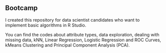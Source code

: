 ## Bootcamp

I created this repository for data scientist candidates who want to implement basic algorithms in R Studio.

You can find the codes about attribute types, data exploration, dealing with missing data, kNN, Linear Regression, Logistic Regression and ROC Curves, kMeans Clustering and Principal Component Analysis (PCA).


